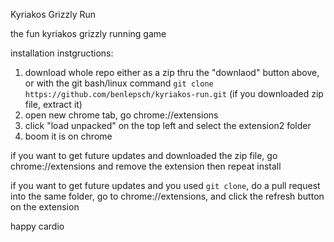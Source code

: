 Kyriakos Grizzly Run

the fun kyriakos grizzly running game

installation instgructions:

1. download whole repo either as a zip thru the "downlaod" button above, or with the git bash/linux command `git clone https://github.com/benlepsch/kyriakos-run.git` (if you downloaded zip file, extract it)
2. open new chrome tab, go chrome://extensions
3. click "load unpacked" on the top left and select the extension2 folder
4. boom it is on chrome

if you want to get future updates and downloaded the zip file, go chrome://extensions and remove the extension then repeat install

if you want to get future updates and you used `git clone`, do a pull request into the same folder, go to chrome://extensions, and click the refresh button on the extension

happy cardio

